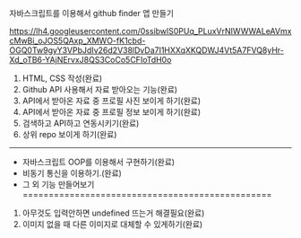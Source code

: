자바스크립트를 이용해서 github finder 앱 만들기

https://lh4.googleusercontent.com/0ssibwlS0PUq_PLuxVrNIWWWALeAVmxcMwBi_oJOS5QAxp_XMWO-fK1cbd-OGQ0Tw9gyY3VPbJdIv26d2V38lDvDa7I1HXXqXKQDWJ4Vt5A7FVQ8yHr-Xd_oTB6-YAjNErvxJ8QS3CoCo5CFIoTdH0o

1. HTML, CSS 작성(완료)
2. Github API 사용해서 자료 받아오는 기능(완료)
3. API에서 받아온 자료 중 프로필 사진 보이게 하기(완료)
4. API에서 받아온 자료 중 프로필 정보 보이게 하기(완료)
5. 검색하고 API하고 연동시키기(완료)
6. 상위 repo 보이게 하기(완료)
------------------------------------------------
- 자바스크립트 OOP를 이용해서 구현하기(완료)
- 비동기 통신을 이용하기.(완료)
- 그 외 기능 만들어보기
================================================
1. 아무것도 입력안하면 undefined 뜨는거 해결필요(완료)
2. 이미지 없을 때 다른 이미지로 대체할 수 있게하기(완료)
